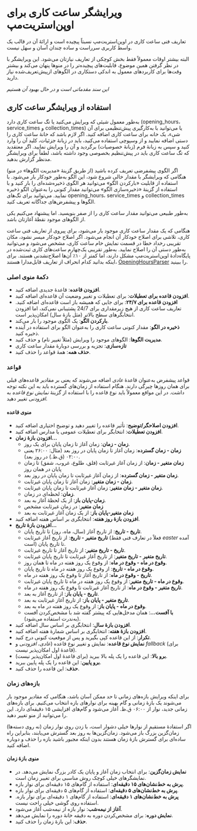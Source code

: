 # ویرایشگر ساعت کاری برای اوپن‌استریت‌مپ

تعاریف فنی ساعت کاری در اوپن‌استریت‌مپ نسبتاً پیچیده است و ارائهٔ آن در قالب یک واسط کاربری سرراست و ساده چندان آسان و سهل نیست.

البته بیشتر اوقات معمولاً فقط بخش کوچکی از تعاریف نیازتان می‌شود. این ویرایشگر با در نظر گرفتن همین موضوع، قابلیت‌های پیچیده‌تر را در منوها پنهان می‌کند و بیشتر وقت‌ها برای کاربردهای معمول به اندکی دستکاری در الگوهای ازپیش‌تعریف‌شده نیاز دارید.

_این سند مقدماتی است و در حال بهبود آن هستیم_

## استفاده از ویرایشگر ساعت کاری

به‌طور معمول شیئی که ویرایش می‌کنید یا تگ ساعت کاری دارد (opening_hours،‏ service_times و collection_times) یا می‌توانید با به‌کارگیری پیش‌تنظیمی برای آن شیء، یک خانه برای ساعت کاری اضافه کنید. اگر لازم باشد که خانهٔ ساعت کاری را دستی اضافه نمایید و از وسپوچی استفاده می‌کنید، باید در زبانهٔ جزئیات، کلید آن را وارد کنید و سپس به زبانهٔ فرم (زبانهٔ خصوصیات) برگردید و آن را ویرایش نمایید. اگر معتقدید که تگ ساعت کاری باید در پیش‌تنظیم بخصوصی وجود داشته باشد، لطفاً برای ویرایشگر مدنظر گزارش بدهید.

اگر الگوی پیشفرضی تعریف کرده باشید (از طریق گزینهٔ «مدیریت الگوها» در منو) هنگامی که ویرایشگر با مقدار خالی شروع شود، این الگو به‌طور خودکار بار می‌شود. با استفاده از قابلیت «بارکردن الگو» می‌توانید هر الگوی ذخیره‌شده‌ای را بار کنید و با استفاده از گزینهٔ «ذخیره‌سازی الگو»  می‌توانید مقدار کنونی را به‌عنوان الگو ذخیره نمایید. می‌توانید برای تگ‌های opening_hours،‏ service_times و collection_times الگوها و پیشفرض‌های جداگانه تعریف کنید.

به‌طور طبیعی می‌توانید مقدار ساعت کاری را از صفر بنویسید. اما پیشنهاد می‌کنیم یکی از الگوهای موجود نقطهٔ آغازتان باشد.

هنگامی که یک مقدار ساعت کاری موجود بار می‌شود، برای پیروی از تعاریف فنی ساعت کاری، تلاشی برای اصلاح خودکار آن انجام می‌شود. اگر اصلاح خودکار میسر نشود، مکان تقریبی رخداد خطا در قسمت نمایش خام ساعت کاری، مشخص می‌شود و می‌توانید به‌طور دستی آن را اصلاح نمایید. به‌طور تقریبی یک‌چهارم ساعت‌های کاری ثبت‌شده در پایگاه‌دادهٔ اوپن‌استریت‌مپ مشکل دارند، اما کمتر از ۱۰٪ آن‌ها اصلاح‌نشدنی هستند. برای اینکه بدانید کدام انحراف از تعاریف قابل‌مدارا هستند، [OpeningHoursParser](https://github.com/simonpoole/OpeningHoursParser) را ببینید.

### دکمهٔ منوی اصلی

* __افزودن قاعده__: قاعدهٔ جدیدی اضافه کنید.
* __افزودن قاعده برای تعطیلات__: برای تعطیلات و تغییر وضعیت آن قاعده‌ای اضافه کنید.
* __افزودن قاعده برای ۲۴/۷__: برای جایی که همیشه باز است قاعده‌ای اضافه کنید. تعاریف ساعت کاری از هیچ زیرمقداری برای 24/7 پشتیبانی نمی‌کند، اما افزودن انتخابگرهای سطح بالاتر (مثل بازهٔ سال) امکان‌پذیر است.
* __بارکردن الگو__: یک الگوی موجود را بار می‌کند.
* __ذخیره در الگو__: مقدار کنونی ساعت کاری را به‌عنوان الگو برای استفاده در آینده ذخیره کنید.
* __مدیریت الگوها__: الگوهای موجود را ویرایش (مثلاً تغییر نام) و حذف کنید.
* __تازه‌سازی__: تجزیه و بررسی دوبارهٔ مقدار ساعت کاری
* __حذف همه__: همهٔ قواعد را حذف کنید.

### قواعد

قواعد پیشفرض به‌عنوان قاعدهٔ _عادی_ اضافه می‌شوند که یعنی بر مقادیر قاعده‌های قبلی برای همان روزها چیرگی دارند. هنگام استفاده از زمان‌های گسترده باید به این نکته توجه داشت. در این مواقع معمولاً باید نوع قاعده را با استفاده از گزینهٔ _نمایش نوع قاعده_ به _افزودنی_ تغییر دهید.

#### منوی قاعده

* __افزودن اصلاحگر/توضیح__: تأثیر قاعده را تغییر دهید و توضیح اختیاری اضافه کنید.
* __افزودن تعطیلات__: انتخابگر برای تعطیلات عمومی یا مدارس اضافه کنید.
* __افزودن بازهٔ زمان...__
    * __زمان - زمان__: زمان آغاز تا زمان پایان برای یک روز.
    * __زمان - زمان گسترده__: زمان آغاز تا زمان پایان در روز بعد (مثال: ۲۶:۰۰ یعنی ۰۲:۰۰ (ق.ظ.) در روز بعد).
    * __زمان متغیر - زمان__: از زمان آغاز غیرثابت (فلق، طلوع، غروب، شفق) تا زمان پایان در همان روز
    * __زمان متغیر - زمان گسترده__: از زمان آغاز غیرثابت تا زمان پایان در روز بعد.
    * __زمان - زمان متغیر__: زمان آغاز تا زمان پایان غیرثابت.
    * __زمان متغیر - زمان متغیر__: زمان آغاز غیرثابت تا زمان پایان غیرثابت.
    * __زمان__: لحظه‌ای در زمان.
    * __زمان-پایان باز__: از یک لحظهٔ آغاز به بعد.
    * __زمان متغیر__: در زمان غیرثابت مشخص
    * __زمان متغیر-پایان باز__: از یک زمان آغاز غیرثابت به بعد
* __افزودن بازهٔ روز هفته__: انتخابگری بر اساس هفته اضافه کنید.
* __افزودن بازهٔ تاریخ...__
    * __تاریخ - تاریخ__: از تاریخ آغاز (سال، ماه، روز) تا تاریخ پایان.
    * __تاریخ متغیر - تاریخ__: از تاریخ آغاز غیرثابت (فعلاً در تعارف فنی فقط _easter_ آمده است) تا تاریخ پایان.
    * __تاریخ - تاریخ متغیر__: از تاریخ آغاز تا تاریخ غیرثابت.
    * __تاریخ متغیر - تاریخ متغیر__: از تاریخ آغاز غیرثابت تا تاریخ پایان غیرثابت.
    * __وقوع در ماه - وقوع در ماه__: از وقوع یک روز هفته در ماه تا همان روز.
    * __وقوع در ماه - تاریخ__: از وقوع یک روز هفته در ماه تا تاریخ پایان.
    * __تاریخ - وقوع در ماه__: از تاریخ آغاز تا وقوع یک روز هفته در ماه.
    * __وقوع در ماه - تاریخ متغیر__: از وقوع یک روز هفته در ماه تا تاریخ پایان غیرثابت.
    * __تاریخ متغیر - وقوع در ماه__: از تاریخ آغاز غیرثابت تا وقوع یک روز هفته در ماه.
    * __تاریخ - پایان باز__: از تاریخ آغاز به بعد.
    * __تاریخ متغیر - پایان باز__: از تاریخ آغاز غیرثابت به بعد.
    * __وقوع در ماه - پایان باز__: از وقوع یک روز هفته در ماه به بعد.
    * __با آفست...__: همان مدخل‌هایی که پیشتر گفته شد با مشخص‌کردن آفست (به‌ندرت استفاده می‌شود).
* __افزودن بازهٔ سال__: انتخابگری بر اساس سال اضافه کنید.
* __افزودن بازهٔ هفته__: انتخابگری بر اساس شمارهٔ هفته اضافه کنید.
* __تکرار__: از این قاعده کپی بگیرید و پس از موقعیت کنونی درج کنید.
* __نمایش نوع قاعده__: نمایش و تغییر نوع قاعده (_عادی_،‏ _افزودنی_ و _fallback_ (برای قاعدهٔ اول امکان‌پذیر نیست).
* __برو بالا__: این قاعده را یک پله بالا ببرید (برای قاعدهٔ اول امکان‌پذیر نیست).
* __برو پایین__: این قاعده را یک پله پایین ببرید.
* __حذف__: این قاعده را حذف کنید.

### بازه‌های زمان

برای اینکه ویرایش بازه‌های زمانی تا حد ممکن آسان باشد، هنگامی که مقادیر موجود بار می‌شوند یک بازهٔ زمانی و گام بهینه برای نوارهای بازه انتخاب می‌کنیم. برای بازه‌های زمانی جدید، نوار از ۰۶:۰۰ ق.ظ. آغاز می‌شود و گام‌های افزایشی ۱۵ دقیقه‌ای دارد. این را می‌توانید از منو تغییر دهید.

اگر استفادهٔ مستقیم از نوارها خیلی دشوار است، با زدن روی نوار زمان (نه روی دسته‌ها) زمان‌گزین بزرگ باز می‌شود. زمان‌گزین‌ها به روز بعد گسترش می‌یابند، بنابراین راه ساده‌ای برای گسترش بازهٔ زمان هستند بدون اینکه مجبور باشید بازه را حذف و دوباره اضافه کنید.

#### منوی بازهٔ زمان

* __نمایش زمان‌گزین__: برای انتخاب زمان آغاز و پایان یک کادر بزرگ نمایش می‌دهد. در نمایشگرهای خیلی کوچک روش مناسبی برای تغییر زمان است.
* __پرش به خط‌نشان‌های ۱۵ دقیقه‌ای__: استفاده از گام‌های ۱۵ دقیقه‌ای برای نوار بازه.
* __پرش به خط‌نشان‌های ۵ دقیقه‌ای__: استفاده از گام‌های ۵ دقیقه‌ای برای نوار بازه.
* __پرش به خط‌نشان‌های ۱ دقیقه‌ای__: استفاده از گام‌های ۱ دقیقه‌ای برای نوار بازه. استفاده روی گوشی خیلی راحت نیست.
* __آغاز از نیمه‌شب__: نوار بازه از نیمه‌شب آغاز می‌شود.
* __نمایش دوره__: برای مشخص‌کردن دوره به دقیقه خانهٔ دوره را نمایش می‌دهد.
* __حذف__: این بازهٔ زمان را حذف کنید.

